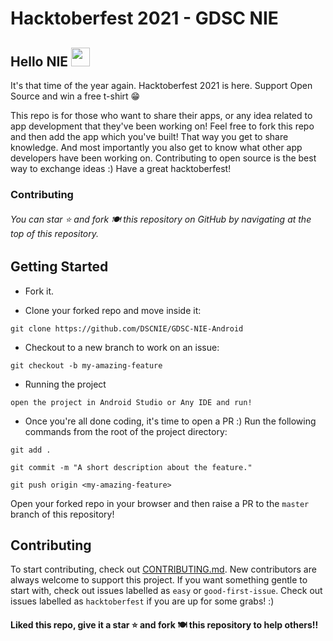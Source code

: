 # Hacktoberfest 2021 - GDSC NIE

## Hello NIE <img src="https://raw.githubusercontent.com/arnoob16/arnoob16/master/wave.gif" width="30px">

It's that time of the year again. Hacktoberfest 2021 is here. Support Open Source and win a free t-shirt 😁

This repo is for those who want to share their apps, or any idea related to app development that they've been working on!
Feel free to fork this repo and then add the app which you've built! That way you get to share knowledge. And most importantly you also get to know what other app developers have been working on. 
Contributing to open source is the best way to exchange ideas :) Have a great hacktoberfest! 


### Contributing
###### You can star ⭐ and fork 🍽️ this repository on GitHub by navigating at the top of this repository.

## Getting Started
* Fork it.

* Clone your forked repo and move inside it:

`git clone https://github.com/DSCNIE/GDSC-NIE-Android`

* Checkout to a new branch to work on an issue:

`git checkout -b my-amazing-feature`

* Running the project

`open the project in Android Studio or Any IDE and run!`
<br/>

* Once you're all done coding, it's time to open a PR :)
  Run the following commands from the root of the project directory:

`git add .`

`git commit -m "A short description about the feature."`

`git push origin <my-amazing-feature>`

Open your forked repo in your browser and then raise a PR to the `master` branch of this repository!


## Contributing
To start contributing, check out [CONTRIBUTING.md](https://github.com/DSCNIE/GDSC-NIE-Android/blob/master/CONTRIBUTING.md). New contributors are always welcome to support this project. If you want something gentle to start with, check out issues labelled as `easy` or `good-first-issue`. Check out issues labelled as `hacktoberfest` if you are up for some grabs! :)


#### Liked this repo, give it a star ⭐ and fork 🍽️ this repository to help others!!